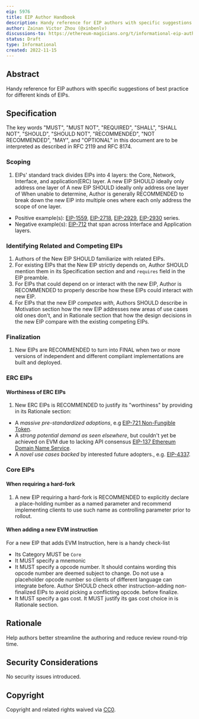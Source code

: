 ```yaml
---
eip: 5976
title: EIP Author Handbook
description: Handy reference for EIP authors with specific suggestions of best practice
author: Zainan Victor Zhou (@xinbenlv)
discussions-to: https://ethereum-magicians.org/t/informational-eip-author-handbook/11754
status: Draft
type: Informational
created: 2022-11-15
---
```


## Abstract

Handy reference for EIP authors with specific suggestions of best practice for different kinds of EIPs.

## Specification

The key words "MUST", "MUST NOT", "REQUIRED", "SHALL", "SHALL NOT", "SHOULD", "SHOULD NOT", "RECOMMENDED", "NOT RECOMMENDED", "MAY", and "OPTIONAL" in this document are to be interpreted as described in RFC 2119 and RFC 8174.

### Scoping

1. EIPs' standard track divides EIPs into 4 layers: the Core, Network, Interface,
and application(ERC) layer. A new EIP SHOULD ideally only address one layer of A new EIP SHOULD ideally only address one layer of  When unable to determine, Author is generally RECOMMENDED to break down the new EIP into multiple ones where each only address the scope of one layer.

- Positive example(s): [EIP-1559](./eip-1559), [EIP-2718](./eip-2718.md), [EIP-2929](./eip-2929.md), [EIP-2930](./eip-2930.md) series.
- Negative example(s): [EIP-712](./eip-712.md) that span across Interface and Application layers.

### Identifying Related and Competing EIPs

1. Authors of the New EIP SHOULD familiarize with related EIPs.
2. For existing EIPs that the New EIP strictly depends on, Author SHOULD mention them in its Specification section and and `requires` field in the EIP preamble.
3. For EIPs that could depend on or interact with the new EIP, Author is
RECOMMENDED to properly describe how these EIPs could interact with new EIP.
4. For EIPs that the new EIP _competes with_, Authors SHOULD describe in Motivation section how the new EIP addresses new areas of use cases old ones don't, and in
Rationale section that how the design decisions in the new EIP compare with
the existing competing EIPs.

### Finalization

1. New EIPs are RECOMMENDED to turn into FINAL when two or more versions of independent and different compliant implementations are built and deployed.

### ERC EIPs

#### Worthiness of ERC EIPs

1. New ERC EIPs is RECOMMENDED to justify its "worthiness" by providing in its Rationale section:

- A _massive pre-standardized adoptions_, e.g [EIP-721 Non-Fungible Token](./eip-721.md).
- A _strong potential demand as seen elsewhere_, but couldn't yet be achieved on EVM due to lacking API consensus [EIP-137 Ethereum Domain Name Service](./eip-137.md).
- A _novel use cases backed_ by interested future adopters., e.g. [EIP-4337](./eip-4337.md).

### Core EIPs

#### When requiring a hard-fork

1. A new EIP requiring a hard-fork is RECOMMENDED to explicitly declare a place-holding number as a named parameter and recommend implementing clients to use such name as controlling parameter prior to rollout.

#### When adding a new EVM instruction

For a new EIP that adds EVM Instruction, here is a handy check-list

- Its Category MUST be `Core`
- It MUST specify a mnemonic
- It MUST specify a opcode number. It should contains wording this opcode number are deemed subject to change. Do not use a placeholder opcode number so clients of different language can integrate before. Author SHOULD check other instruction-adding non-finalized EIPs to avoid picking a conflicting opcode.
before finalize.
- It MUST specify a gas cost. It MUST justify its gas cost choice in is Rationale section.

## Rationale

Help authors better streamline the authoring and reduce review round-trip time.

## Security Considerations

No security issues introduced.

## Copyright

Copyright and related rights waived via [CC0](../LICENSE.md).
